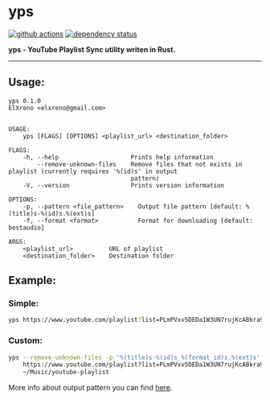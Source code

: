 # yps 

[![github actions](https://github.com/ElXreno/yps/workflows/Rust/badge.svg)](https://github.com/ElXreno/yps/actions)
[![dependency status](https://deps.rs/repo/github/elxreno/yps/status.svg)](https://deps.rs/repo/github/elxreno/yps)

**yps - YouTube Playlist Sync utility writen in Rust.**

---

## Usage:
```
yps 0.1.0
ElXreno <elxreno@gmail.com>


USAGE:
    yps [FLAGS] [OPTIONS] <playlist_url> <destination_folder>

FLAGS:
    -h, --help                    Prints help information
        --remove-unknown-files    Remove files that not exists in playlist (currently requires '%(id)s' in output
                                  pattern)
    -V, --version                 Prints version information

OPTIONS:
    -p, --pattern <file_pattern>    Output file pattern [default: %(title)s-%(id)s.%(ext)s]
    -f, --format <format>           Format for downloading [default: bestaudio]

ARGS:
    <playlist_url>          URL of playlist
    <destination_folder>    Destination folder
```

## Example:
### Simple:
```bash
yps https://www.youtube.com/playlist?list=PLmPVxv5DEDa1W3UN7rujKcABkra9k-Jjh ~/Music/youtube-playlist
```

### Custom:
```bash
yps --remove-unknown-files -p '%(title)s-%(id)s_%(format_id)s.%(ext)s' --format bestvieo+bestaudio \ 
    https://www.youtube.com/playlist?list=PLmPVxv5DEDa1W3UN7rujKcABkra9k-Jjh \
    ~/Music/youtube-playlist
```

More info about output pattern you can find [here](https://github.com/ytdl-org/youtube-dl/blob/master/README.md#output-template).